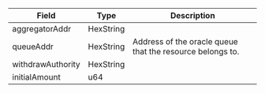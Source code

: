 | Field             | Type      | Description                                               |
| ----------------- | --------- | --------------------------------------------------------- |
| aggregatorAddr    | HexString |                                                           |
| queueAddr         | HexString | Address of the oracle queue that the resource belongs to. |
| withdrawAuthority | HexString |                                                           |
| initialAmount     | u64       |                                                           |
